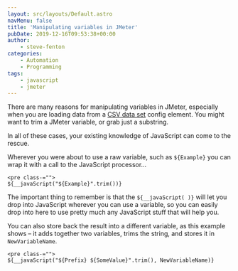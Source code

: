 ```yaml
---
layout: src/layouts/Default.astro
navMenu: false
title: 'Manipulating variables in JMeter'
pubDate: 2019-12-16T09:53:38+00:00
author:
    - steve-fenton
categories:
    - Automation
    - Programming
tags:
    - javascript
    - jmeter
---
```


There are many reasons for manipulating variables in JMeter, especially when you are loading data from a [CSV data set](/2014/03/really-useful-jmeter-csv-data-set-config/) config element. You might want to trim a JMeter variable, or grab just a substring.

In all of these cases, your existing knowledge of JavaScript can come to the rescue.

Wherever you were about to use a raw variable, such as `${Example}` you can wrap it with a call to the JavaScript processor…

```
<pre class-="">
${__javaScript("${Example}".trim())}
```
The important thing to remember is that the `${__javaScript( )}` will let you drop into JavaScript wherever you can use a variable, so you can easily drop into here to use pretty much any JavaScript stuff that will help you.

You can also store back the result into a different variable, as this example shows – it adds together two variables, trims the string, and stores it in `NewVariableName`.

```
<pre class-="">
${__javaScript("${Prefix} ${SomeValue}".trim(), NewVariableName)}
```